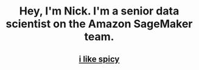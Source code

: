 <h1 align="center">Hey, I'm Nick. I'm a senior data scientist on the Amazon SageMaker team.</h1>
<h2 align="center"><a href="https://ilikespicy.com/" target="_blank" rel="noreferrer">i like spicy</a></h2>

